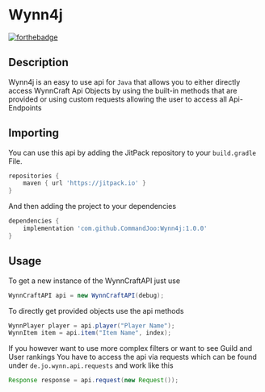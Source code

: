 # **Wynn4j**
[![forthebadge](https://forthebadge.com/images/badges/made-with-java.svg)](https://forthebadge.com)


## Description

Wynn4j is an easy to use api for ```Java``` that allows you
to either directly access WynnCraft Api Objects by using the built-in methods that 
are provided or using custom requests allowing the user to access all Api-Endpoints


## Importing
You can use this api by adding the JitPack repository to your ```build.gradle``` File.
```groovy
repositories {
	maven { url 'https://jitpack.io' }
}
```
And then adding the project to your dependencies
```groovy
dependencies {
    implementation 'com.github.CommandJoo:Wynn4j:1.0.0'
}
```


## Usage

To get a new instance of the WynnCraftAPI just use
```java
WynnCraftAPI api = new WynnCraftAPI(debug);
```

To directly get provided objects use the api methods
```java
WynnPlayer player = api.player("Player Name");
WynnItem item = api.item("Item Name", index);
```

If you however want to use more complex filters or want to see Guild and User rankings
You have to access the api via requests which can be found under ```de.jo.wynn.api.requests``` 
and work like this
```java
Response response = api.request(new Request());
```